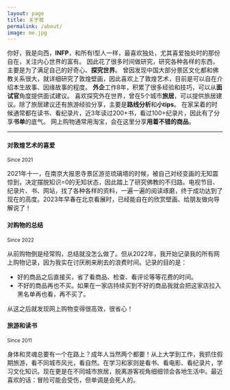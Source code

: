 ```yaml
---
layout: page
title: 关于我
permalink: /about/
image: me.jpg
---
```


你好，我是向西，**INFP**，和所有I型人一样，最喜欢独处，尤其喜爱独处时的那份自在，关注内心世界的富有。
因此花了很多时间做研究，研究各种各样的东西，主要是为了满足自己的好奇心、**探究世界**。
曾因发现中国大部分景区文化都和佛教关系很大，就详细研究了敦煌壁画，因此喜欢上了敦煌艺术，目前是可以自在介绍本生故事、因缘故事的程度。
**外企**工作8年，积累了很多经验和技巧，可以从**面试官**角度提供面试建议。
喜欢探究外在世界，曾在5个城市**旅居**，可以提供旅居建议。除了旅居建议还有旅游经验分享，主要是**路线分析**和**小tips**。
在家呆着的时候通常都在读书、看纪录片，近3年读过200+书，看过100+纪录片，因此有了分享**书单**的底气。
网上购物通常用淘宝，会在这里分享**用着不错的商品**。

***

#### 对敦煌艺术的喜爱
<small>Since 2021</small>

2021年十一，在南京大报恩寺景区游览琉璃塔的时候，被自己对经变画的无知震惊到，决定摆脱知识=0的无知状态，因此踏上了研究佛教的不归路。电视节目、纪录片、书、网站，找了各种各样的资料，一遍一遍的阅读琢磨，终于成功达到了现在的高度。2023年早春在北京看展时，已经能自在的欣赏壁画、给朋友做向导解说了！

#### 对购物的总结
<small>Since 2022</small>

从前购物倒是经常购，总结就没怎么做了。但从2022年，我开始记录我的所有网上购物记录，因为我实在讨厌刷来刷去的浪费时间。记录的目的是：

- 好的商品之后直接买，省了看商品、检查、看评论等等花费的时间。
- 不好的商品再也不买。如果在一家店持续买到不好的商品我就会把这家店拉入黑名单再也看，再不买了。

从这之后就发现网上购物变得很高效，很省心！

#### 旅游和读书
<small>Since 2011</small>

身体和灵魂总要有一个在路上？成年人当然两个都要！从上大学到工作，我抓住假期旅游，看不同城市风光，看自然。在学习和家则是看书、看电影、看纪录片，学习文化知识。现在更是在不同城市旅居，脱离游客视角细细领会各地生活中。最近喜欢的话：冒险可能会受伤，但单调是会死人的。
